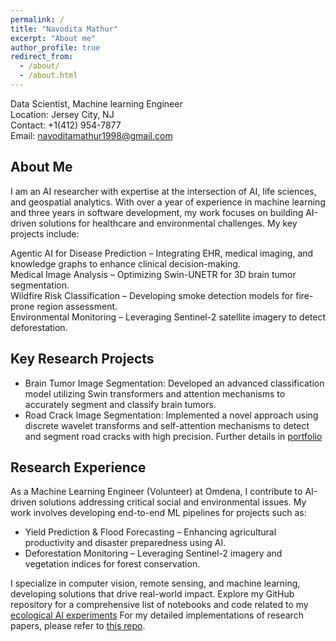 ```yaml
---
permalink: /
title: "Navodita Mathur"
excerpt: "About me"
author_profile: true
redirect_from: 
  - /about/
  - /about.html
---
```


Data Scientist, Machine learning Engineer<br/>
Location: Jersey City, NJ<br/>
Contact: +1(412) 954-7877<br/>
Email: navoditamathur1998@gmail.com<br/>

About Me
------
I am an AI researcher with expertise at the intersection of AI, life sciences, and geospatial analytics. With over a year of experience in machine learning and three years in software development, my work focuses on building AI-driven solutions for healthcare and environmental challenges. My key projects include:

Agentic AI for Disease Prediction – Integrating EHR, medical imaging, and knowledge graphs to enhance clinical decision-making.<br/>
Medical Image Analysis – Optimizing Swin-UNETR for 3D brain tumor segmentation.<br/>
Wildfire Risk Classification – Developing smoke detection models for fire-prone region assessment.<br/>
Environmental Monitoring – Leveraging Sentinel-2 satellite imagery to detect deforestation.<br/>

Key Research Projects
------

- Brain Tumor Image Segmentation:
Developed an advanced classification model utilizing Swin transformers and attention mechanisms to accurately segment and classify brain tumors.
- Road Crack Image Segmentation:
Implemented a novel approach using discrete wavelet transforms and self-attention mechanisms to detect and segment road cracks with high precision.
Further details in [portfolio](https://navoditamathur.github.io/portfolio/)

Research Experience 
----

As a Machine Learning Engineer (Volunteer) at Omdena, I contribute to AI-driven solutions addressing critical social and environmental issues. My work involves developing end-to-end ML pipelines for projects such as:
- Yield Prediction & Flood Forecasting – Enhancing agricultural productivity and disaster preparedness using AI.
- Deforestation Monitoring – Leveraging Sentinel-2 imagery and vegetation indices for forest conservation.
  
I specialize in computer vision, remote sensing, and machine learning, developing solutions that drive real-world impact.
Explore my GitHub repository for a comprehensive list of notebooks and code related to my [ecological AI experiments](https://github.com/Navoditamathur/EcologicalAI_Experiments)
For my detailed implementations of research papers, please refer to [this repo](https://github.com/Navoditamathur/research_papers_implementation).
